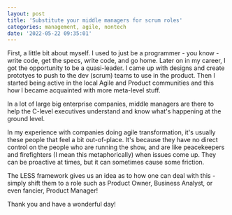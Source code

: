 ```yaml
---
layout: post
title: 'Substitute your middle managers for scrum roles'
categories: management, agile, nontech
date: '2022-05-22 09:35:01'
---
```



First, a little bit about myself. I used to just be a programmer &#45; you know &#45; write code, get the specs, write code, and go home. Later on in my career, I got the opportunity to be a quasi-leader. I came up with designs and create prototyes to push to the dev (scrum) teams to use in the product. Then I started being active in the local Agile and Product communities and this how I became acquainted with more meta-level stuff.

In a lot of large big enterprise companies, middle managers are there to help the C-level executives understand and know what's happening at the ground level.

In my experience with companies doing agile transformation, it's usually these people that feel a bit out-of-place. It's because they have no direct control on the people who are running the show, and are like peacekeepers and firefighters (I mean this metaphorically) when issues come up. They can be proactive at times, but it can sometimes cause some friction.

The LESS framework gives us an idea as to how one can deal with this - simply shift them to a role such as Product Owner, Business Analyst, or even fancier, Product Manager!

Thank you and have a wonderful day!

